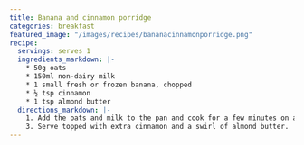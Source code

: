 ```yaml
---
title: Banana and cinnamon porridge
categories: breakfast
featured_image: "/images/recipes/bananacinnamonporridge.png"
recipe:
  servings: serves 1
  ingredients_markdown: |-
    * 50g oats
    * 150ml non-dairy milk
    * 1 small fresh or frozen banana, chopped
    * ½ tsp cinnamon
    * 1 tsp almond butter
  directions_markdown: |-
    1. Add the oats and milk to the pan and cook for a few minutes on a medium heat, stirring frequently. Add the banana and continue to cook until heated through. Stir in the cinnamon.
    3. Serve topped with extra cinnamon and a swirl of almond butter.
---
```

